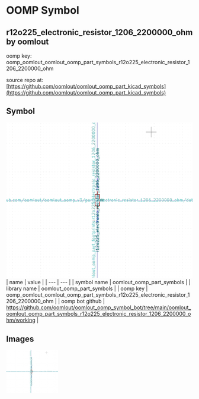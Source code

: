 # OOMP Symbol  
## r12o225_electronic_resistor_1206_2200000_ohm  by oomlout  
  
oomp key: oomp_oomlout_oomlout_oomp_part_symbols_r12o225_electronic_resistor_1206_2200000_ohm  
  
source repo at: [https://github.com/oomlout/oomlout_oomp_part_kicad_symbols](https://github.com/oomlout/oomlout_oomp_part_kicad_symbols)  
## Symbol  
  
[![working.png](working_600.png)](working.png)  
| name | value | 
| --- | --- | 
| symbol name | oomlout_oomp_part_symbols | 
| library name | oomlout_oomp_part_symbols | 
| oomp key | oomp_oomlout_oomlout_oomp_part_symbols_r12o225_electronic_resistor_1206_2200000_ohm | 
| oomp bot github | https://github.com/oomlout/oomlout_oomp_symbol_bot/tree/main/oomlout_oomlout_oomp_part_symbols_r12o225_electronic_resistor_1206_2200000_ohm/working | 
## Images  
  
[![working.png](working_140.png)](working.png)  
